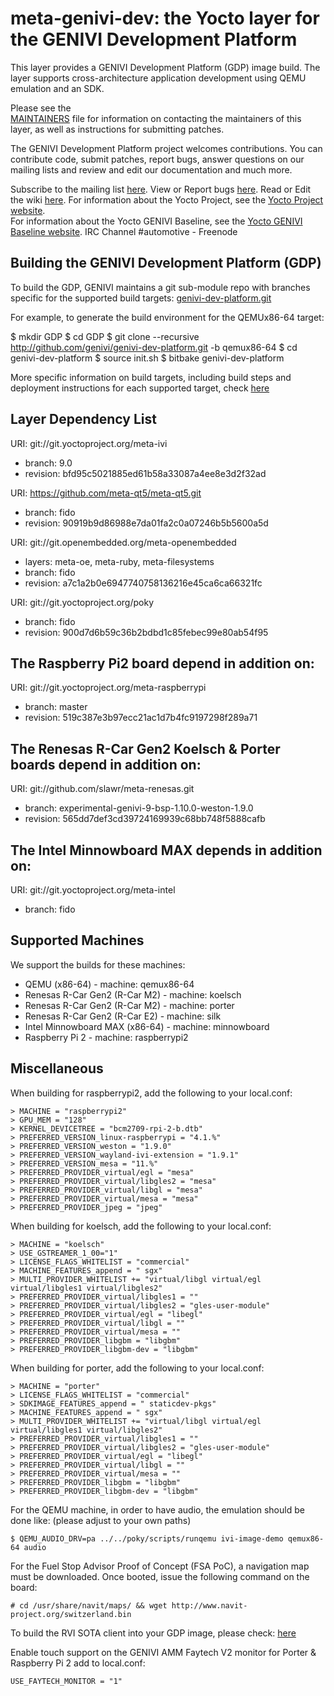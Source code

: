 meta-genivi-dev: the Yocto layer for the GENIVI Development Platform
====================================================================

This layer provides a GENIVI Development Platform (GDP) image build. The layer
supports cross-architecture application development using QEMU
emulation and an SDK.

Please see the  
[MAINTAINERS](https://github.com/genivi/meta-genivi-dev/blob/master/MAINTAINERS)
file for information on contacting the maintainers of this layer, as well as
instructions for submitting patches.

The GENIVI Development Platform project welcomes contributions. You can contribute
code, submit patches, report bugs, answer questions on our mailing lists and
review and edit our documentation and much more.

Subscribe to the mailing list
    [here](https://lists.genivi.org/mailman/listinfo/genivi-projects).
View or Report bugs
    [here](https://at.projects.genivi.org/jira/projects/GDP/issues).
Read or Edit the wiki
    [here](https://at.projects.genivi.org/wiki/display/GDP).
For information about the Yocto Project, see the
    [Yocto Project website](https://www.yoctoproject.org).  
For information about the Yocto GENIVI Baseline, see the
    [Yocto GENIVI Baseline website](http://projects.genivi.org/GENIVI_Baselines/meta-ivi).
IRC Channel
    #automotive - Freenode

Building the GENIVI Development Platform (GDP)
----------------------------------------------
To build the GDP, GENIVI maintains a git sub-module repo with branches specific for
the supported build targets:
    [genivi-dev-platform.git](https://github.com/genivi/genivi-dev-platform/branches/all)

For example, to generate the build environment for the QEMUx86-64 target:

$ mkdir GDP
$ cd GDP
$ git clone --recursive http://github.com/genivi/genivi-dev-platform.git -b qemux86-64
$ cd genivi-dev-platform
$ source init.sh
$ bitbake genivi-dev-platform

More specific information on build targets, including build steps and deployment instructions
for each supported target, check [here](https://at.projects.genivi.org/wiki/display/GDP/GDP+target+boards%2C+virtualization+and+peripherals)

Layer Dependency List
---------------------
URI: git://git.yoctoproject.org/meta-ivi
* branch:   9.0
* revision: bfd95c5021885ed61b58a33087a4ee8e3d2f32ad

URI: https://github.com/meta-qt5/meta-qt5.git
* branch:   fido
* revision: 90919b9d86988e7da01fa2c0a07246b5b5600a5d

URI: git://git.openembedded.org/meta-openembedded
* layers:   meta-oe, meta-ruby, meta-filesystems
* branch:   fido
* revision: a7c1a2b0e6947740758136216e45ca6ca66321fc

URI: git://git.yoctoproject.org/poky
* branch:   fido
* revision: 900d7d6b59c36b2bdbd1c85febec99e80ab54f95

## The Raspberry Pi2 board depend in addition on: ##

URI: git://git.yoctoproject.org/meta-raspberrypi
* branch:   master
* revision: 519c387e3b97ecc21ac1d7b4fc9197298f289a71

## The Renesas R-Car Gen2 Koelsch & Porter boards depend in addition on: ##
URI: git://github.com/slawr/meta-renesas.git
* branch:   experimental-genivi-9-bsp-1.10.0-weston-1.9.0
* revision: 565dd7def3cd39724169939c68bb748f5888cafb

## The Intel Minnowboard MAX depends in addition on: ##
URI: git://git.yoctoproject.org/meta-intel
* branch: fido

Supported Machines
------------------
We support the builds for these machines:

* QEMU (x86-64)                  - machine: qemux86-64
* Renesas R-Car Gen2 (R-Car M2)  - machine: koelsch
* Renesas R-Car Gen2 (R-Car M2)  - machine: porter
* Renesas R-Car Gen2 (R-Car E2)  - machine: silk
* Intel Minnowboard MAX (x86-64) - machine: minnowboard
* Raspberry Pi 2                 - machine: raspberrypi2

Miscellaneous
-------------
When building for raspberrypi2, add the following to your local.conf:

```
> MACHINE = "raspberrypi2"
> GPU_MEM = "128"
> KERNEL_DEVICETREE = "bcm2709-rpi-2-b.dtb"
> PREFERRED_VERSION_linux-raspberrypi = "4.1.%"
> PREFERRED_VERSION_weston = "1.9.0"
> PREFERRED_VERSION_wayland-ivi-extension = "1.9.1"
> PREFERRED_VERSION_mesa = "11.%"
> PREFERRED_PROVIDER_virtual/egl = "mesa"
> PREFERRED_PROVIDER_virtual/libgles2 = "mesa"
> PREFERRED_PROVIDER_virtual/libgl = "mesa"
> PREFERRED_PROVIDER_virtual/mesa = "mesa"
> PREFERRED_PROVIDER_jpeg = "jpeg"
```

When building for koelsch, add the following to your local.conf:

```
> MACHINE = "koelsch"
> USE_GSTREAMER_1_00="1"
> LICENSE_FLAGS_WHITELIST = "commercial"
> MACHINE_FEATURES_append = " sgx"
> MULTI_PROVIDER_WHITELIST += "virtual/libgl virtual/egl virtual/libgles1 virtual/libgles2"
> PREFERRED_PROVIDER_virtual/libgles1 = ""
> PREFERRED_PROVIDER_virtual/libgles2 = "gles-user-module"
> PREFERRED_PROVIDER_virtual/egl = "libegl"
> PREFERRED_PROVIDER_virtual/libgl = ""
> PREFERRED_PROVIDER_virtual/mesa = ""
> PREFERRED_PROVIDER_libgbm = "libgbm"
> PREFERRED_PROVIDER_libgbm-dev = "libgbm"
```

When building for porter, add the following to your local.conf:

```
> MACHINE = "porter"
> LICENSE_FLAGS_WHITELIST = "commercial"
> SDKIMAGE_FEATURES_append = " staticdev-pkgs"
> MACHINE_FEATURES_append = " sgx"
> MULTI_PROVIDER_WHITELIST += "virtual/libgl virtual/egl virtual/libgles1 virtual/libgles2"
> PREFERRED_PROVIDER_virtual/libgles1 = ""
> PREFERRED_PROVIDER_virtual/libgles2 = "gles-user-module"
> PREFERRED_PROVIDER_virtual/egl = "libegl"
> PREFERRED_PROVIDER_virtual/libgl = ""
> PREFERRED_PROVIDER_virtual/mesa = ""
> PREFERRED_PROVIDER_libgbm = "libgbm"
> PREFERRED_PROVIDER_libgbm-dev = "libgbm"
```

For the QEMU machine, in order to have audio, the emulation should be done like:
(please adjust to your own paths)

```
$ QEMU_AUDIO_DRV=pa ../../poky/scripts/runqemu ivi-image-demo qemux86-64 audio
```

For the Fuel Stop Advisor Proof of Concept (FSA PoC), a navigation map
must be downloaded. Once booted, issue the following command on the board:

```
# cd /usr/share/navit/maps/ && wget http://www.navit-project.org/switzerland.bin
```

To build the RVI SOTA client into your GDP image, please check:
[here](https://at.projects.genivi.org/wiki/display/GDP/RVI+SOTA+Client)

Enable touch support on the GENIVI AMM Faytech V2 monitor for Porter & Raspberry Pi 2 add to local.conf:

```
USE_FAYTECH_MONITOR = "1"
```

